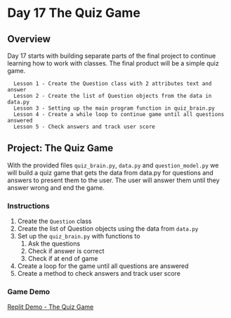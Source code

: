 # Day 17 The Quiz Game

## Overview

Day 17 starts with building separate parts of the final project to continue learning how to work with classes. The final product will be a simple quiz game.
      
      Lesson 1 - Create the Question class with 2 attributes text and answer
      Lesson 2 - Create the list of Question objects from the data in data.py
      Lesson 3 - Setting up the main program function in quiz_brain.py
      Lesson 4 - Create a while loop to continue game until all questions answered
      Lesson 5 - Check answers and track user score

## Project: The Quiz Game

With the provided files `quiz_brain.py`, `data.py` and `question_model.py` we will build a quiz game that gets the data from data.py for questions and answers to present them to the user. The user will answer them until they answer wrong and end the game.

### Instructions

1. Create the `Question` class
2. Create the list of Question objects using the data from `data.py`
3. Set up the `quiz_brain.py` with functions to
   1. Ask the questions
   2. Check if answer is correct
   3. Check if at end of game
4. Create a loop for the game until all questions are answered
5. Create a method to check answers and track user score

### Game Demo

[Replit Demo - The Quiz Game](https://replit.com/@EoghyUnscripted/The-Quiz-Game)